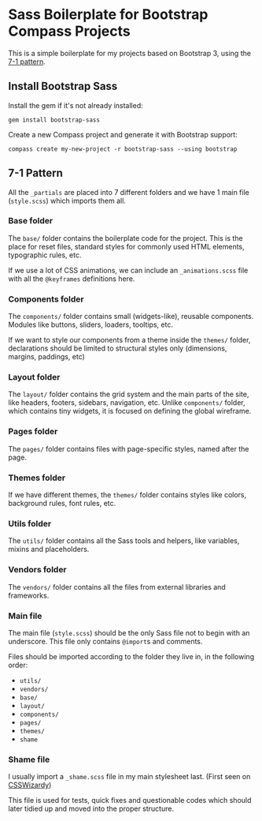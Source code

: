 # Sass Boilerplate for Bootstrap Compass Projects

This is a simple boilerplate for my projects based on Bootstrap 3, using the 
[7-1 pattern](http://sass-guidelin.es/#the-7-1-pattern). 

## Install Bootstrap Sass

Install the gem if it's not already installed:

`gem install bootstrap-sass`

Create a new Compass project and generate it with Bootstrap support:

`compass create my-new-project -r bootstrap-sass --using bootstrap`

## 7-1 Pattern

All the `_partials` are placed into 7 different folders and we have 1 main 
file (`style.scss`) which imports them all.

### Base folder

The `base/` folder contains the boilerplate code for the project. This is the
place for reset files, standard styles for commonly used HTML elements, 
typographic rules, etc.

If we use a lot of CSS animations, we can include an `_animations.scss` file
with all the `@keyframes` definitions here.

### Components folder

The `components/` folder contains small (widgets-like), reusable components.
Modules like buttons, sliders, loaders, tooltips, etc.

If we want to style our components from a theme inside the `themes/` folder,
declarations should be limited to structural styles only (dimensions, margins,
paddings, etc)

### Layout folder

The `layout/` folder contains the grid system and the main parts of the site,
like headers, footers, sidebars, navigation, etc. Unlike `components/` folder,
which contains tiny widgets, it is focused on defining the global wireframe.

### Pages folder

The `pages/` folder contains files with page-specific styles, named after the
page. 

### Themes folder

If we have different themes, the `themes/` folder contains styles like colors,
background rules, font rules, etc. 

### Utils folder

The `utils/` folder contains all the Sass tools and helpers, like variables,
mixins and placeholders.

### Vendors folder

The `vendors/` folder contains all the files from external libraries and
frameworks.

### Main file

The main file (`style.scss`) should be the only Sass file not to begin with an
underscore. This file only contains `@import`s and comments.

Files should be imported according to the folder they live in, in the following
order:

- `utils/`
- `vendors/`
- `base/`
- `layout/`
- `components/`
- `pages/`
- `themes/`
- `shame`

### Shame file

I usually import a `_shame.scss` file in my main stylesheet last. (First seen 
on [CSSWizardy](http://csswizardry.com/2013/04/shame-css/)) 

This file is used for tests, quick fixes and questionable codes which should 
later tidied up and moved into the proper structure.

